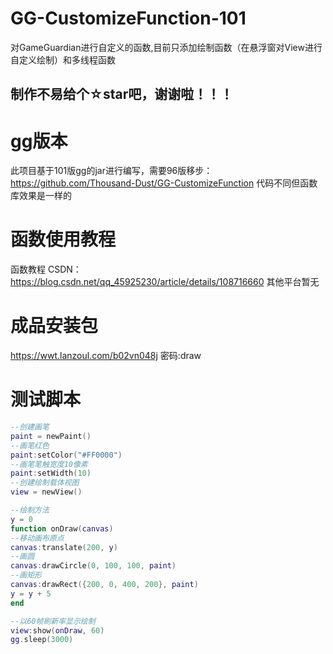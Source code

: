 # GG-CustomizeFunction-101
对GameGuardian进行自定义的函数,目前只添加绘制函数（在悬浮窗对View进行自定义绘制）和多线程函数
## 制作不易给个☆star吧，谢谢啦！！！

# gg版本
此项目基于101版gg的jar进行编写，需要96版移步：
https://github.com/Thousand-Dust/GG-CustomizeFunction
代码不同但函数库效果是一样的

# 函数使用教程
函数教程 CSDN：https://blog.csdn.net/qq_45925230/article/details/108716660
其他平台暂无

# 成品安装包
https://wwt.lanzoul.com/b02vn048j
密码:draw

# 测试脚本

```lua
--创建画笔
paint = newPaint()
--画笔红色
paint:setColor("#FF0000")
--画笔笔触宽度10像素
paint:setWidth(10)
--创建绘制载体视图
view = newView()

--绘制方法
y = 0
function onDraw(canvas)
--移动画布原点
canvas:translate(200, y)
--画圆
canvas:drawCircle(0, 100, 100, paint)
--画矩形
canvas:drawRect({200, 0, 400, 200}, paint)
y = y + 5
end

--以60帧刷新率显示绘制
view:show(onDraw, 60)
gg.sleep(3000)

```
